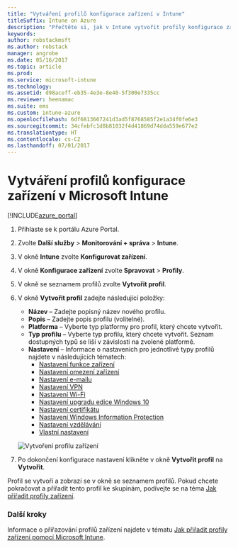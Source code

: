 ```yaml
---
title: "Vytváření profilů konfigurace zařízení v Intune"
titleSuffix: Intune on Azure
description: "Přečtěte si, jak v Intune vytvořit profily konfigurace zařízení."
keywords: 
author: robstackmsft
ms.author: robstack
manager: angrobe
ms.date: 05/16/2017
ms.topic: article
ms.prod: 
ms.service: microsoft-intune
ms.technology: 
ms.assetid: d98aceff-eb35-4e3e-8e40-5f300e7335cc
ms.reviewer: heenamac
ms.suite: ems
ms.custom: intune-azure
ms.openlocfilehash: 6df6813667241d3ad5f8768585f2e1a34f0fe6e3
ms.sourcegitcommit: 34cfebfc1d8b81032f4d41869d74dda559e677e2
ms.translationtype: HT
ms.contentlocale: cs-CZ
ms.lasthandoff: 07/01/2017
---
```

# <a name="how-to-create-device-configuration-profiles-in-microsoft-intune"></a>Vytváření profilů konfigurace zařízení v Microsoft Intune

[!INCLUDE[azure_portal](./includes/azure_portal.md)]


1. Přihlaste se k portálu Azure Portal.
2. Zvolte **Další služby** > **Monitorování + správa** > **Intune**.
3. V okně **Intune** zvolte **Konfigurovat zařízení**.
2. V okně **Konfigurace zařízení** zvolte **Spravovat** > **Profily**.
2. V okně se seznamem profilů zvolte **Vytvořit profil**.
3. V okně **Vytvořit profil** zadejte následující položky:
    - **Název** – Zadejte popisný název nového profilu.
    - **Popis** – Zadejte popis profilu (volitelné).
    - **Platforma** – Vyberte typ platformy pro profil, který chcete vytvořit.
    - **Typ profilu** – Vyberte typ profilu, který chcete vytvořit. Seznam dostupných typů se liší v závislosti na zvolené platformě.
    - **Nastavení** – Informace o nastaveních pro jednotlivé typy profilů najdete v následujících tématech:
        -  [Nastavení funkce zařízení](device-features-configure.md)
        -  [Nastavení omezení zařízení](device-restrictions-configure.md)
        -  [Nastavení e-mailu](email-settings-configure.md)
        -  [Nastavení VPN](vpn-settings-configure.md)
        -  [Nastavení Wi-Fi](wi-fi-settings-configure.md)
        -  [Nastavení upgradu edice Windows 10](edition-upgrade-configure-windows-10.md)
        -  [Nastavení certifikátu](certificates-configure.md)
        -  [Nastavení Windows Information Protection](windows-information-protection-configure.md)
        -  [Nastavení vzdělávání](education-settings-configure.md)
        -  [Vlastní nastavení](custom-settings-configure.md)

    ![Vytvoření profilu zařízení](./media/create-device-profile.png)
4. Po dokončení konfigurace nastavení klikněte v okně **Vytvořit profil** na **Vytvořit**.

Profil se vytvoří a zobrazí se v okně se seznamem profilů.
Pokud chcete pokračovat a přiřadit tento profil ke skupinám, podívejte se na téma [Jak přiřadit profily zařízení](device-profile-assign.md).


### <a name="next-steps"></a>Další kroky
Informace o přiřazování profilů zařízení najdete v tématu [Jak přiřadit profily zařízení pomocí Microsoft Intune](device-profile-assign.md).
